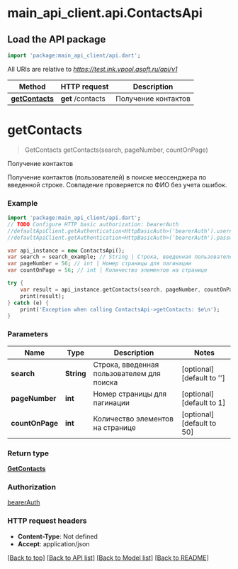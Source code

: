 # main_api_client.api.ContactsApi

## Load the API package
```dart
import 'package:main_api_client/api.dart';
```

All URIs are relative to *https://test.ink.vpool.qsoft.ru/api/v1*

Method | HTTP request | Description
------------- | ------------- | -------------
[**getContacts**](ContactsApi.md#getContacts) | **get** /contacts | Получение контактов


# **getContacts**
> GetContacts getContacts(search, pageNumber, countOnPage)

Получение контактов

Получение контактов (пользователей) в поиске мессенджера по введенной строке. Совпадение проверяется по ФИО без учета ошибок.

### Example 
```dart
import 'package:main_api_client/api.dart';
// TODO Configure HTTP basic authorization: bearerAuth
//defaultApiClient.getAuthentication<HttpBasicAuth>('bearerAuth').username = 'YOUR_USERNAME'
//defaultApiClient.getAuthentication<HttpBasicAuth>('bearerAuth').password = 'YOUR_PASSWORD';

var api_instance = new ContactsApi();
var search = search_example; // String | Строка, введенная пользователем для поиска
var pageNumber = 56; // int | Номер страницы для пагинации
var countOnPage = 56; // int | Количество элементов на странице

try { 
    var result = api_instance.getContacts(search, pageNumber, countOnPage);
    print(result);
} catch (e) {
    print('Exception when calling ContactsApi->getContacts: $e\n');
}
```

### Parameters

Name | Type | Description  | Notes
------------- | ------------- | ------------- | -------------
 **search** | **String**| Строка, введенная пользователем для поиска | [optional] [default to '']
 **pageNumber** | **int**| Номер страницы для пагинации | [optional] [default to 1]
 **countOnPage** | **int**| Количество элементов на странице | [optional] [default to 50]

### Return type

[**GetContacts**](GetContacts.md)

### Authorization

[bearerAuth](../README.md#bearerAuth)

### HTTP request headers

 - **Content-Type**: Not defined
 - **Accept**: application/json

[[Back to top]](#) [[Back to API list]](../README.md#documentation-for-api-endpoints) [[Back to Model list]](../README.md#documentation-for-models) [[Back to README]](../README.md)

